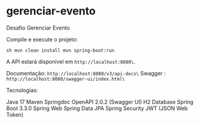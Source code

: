 # gerenciar-evento
Desafio Gerenciar Evento


Compile e execute o projeto:

```sh mvn clean install mvn spring-boot:run ```

A API estará disponível em `http://localhost:8080\`.


Documentação: `http://localhost:8080/v3/api-docs\`
Swagger : `http://localhost:8080/swagger-ui/index.html\`

Tecnologias:

Java 17
Maven
Springdoc OpenAPI 2.0.2 (Swagger UI)
H2 Database
Spring Boot 3.3.0
Spring Web
Spring Data JPA
Spring Security
JWT (JSON Web Token)







